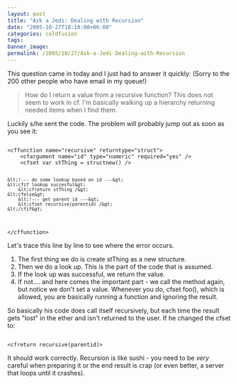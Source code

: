 ```yaml
---
layout: post
title: "Ask a Jedi: Dealing with Recursion"
date: "2005-10-27T18:10:00+06:00"
categories: coldfusion 
tags: 
banner_image: 
permalink: /2005/10/27/Ask-a-Jedi-Dealing-with-Recursion
---
```


This question came in today and I just had to answer it quickly: (Sorry to the 200 other people who have email in my queue!)

<blockquote>
How do I return a value from a recursive function? This does not seem to work in cf. I'm basically walking up a hierarchy returning needed items when I find them.
</blockquote>

Luckily s/he sent the code. The problem will probably jump out as soon as you see it:

<code>
&lt;cffunction name="recursive" returntype="struct"&gt;
	&lt;cfargument name="id" type="numeric" required="yes" /&gt;
	&lt;cfset var stThing = structnew() /&gt;
	
	&lt;!--- do some lookup based on id ---&gt;
	&lt;cfif lookup succesful&gt;
		&lt;cfreturn stThing /&gt;
	&lt;cfelse&gt;
		&lt;!--- get parent id ---&gt;
		&lt;cfset recursive(parentid) /&gt;
	&lt;/cfif&gt;
	
&lt;/cffunction&gt;
</code>

Let's trace this line by line to see where the error occurs.

<ol>
<li>The first thing we do is create stThing as a new structure.
<li>Then we do a look up. This is the part of the code that is assumed.
<li>If the look up was successful, we return the value.
<li>If not.... and here comes the important part - we call the method again, but notice we don't set a value. Whenever you do, cfset foo(), which is allowed, you are basically running a function and ignoring the result.
</ol>

So basically his code does call itself recursively, but each time the result gets "lost" in the ether and isn't returned to the user. If he changed the cfset to:

<code>
&lt;cfreturn recursive(parentid)&gt;
</code>

It should work correctly. Recursion is like sushi - you need to be <i>very</i> careful when preparing it or the end result is crap (or even better, a server that loops until it crashes).